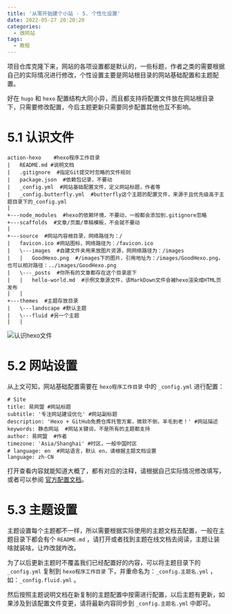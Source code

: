 ```yaml
---
title: '从零开始建个小站 - 5. 个性化设置'
date: 2022-05-27 20:20:20
categories:
  - 做网站
tags:
  - 教程
---
```

项目仓库克隆下来，网站的各项设置都是默认的，一些标题，作者之类的需要根据自己的实际情况进行修改，个性设置主要是网站根目录的网站基础配置和主题配置。

好在 `hugo` 和 `hexo` 配置结构大同小异，而且都支持将配置文件放在网站根目录下，只需要修改配置，今后主题更新只需要同步配置其他也互不影响。
<!-- more -->
# 5.1 认识文件
```
action-hexo    #hexo程序工作目录
|   README.md #说明文档
|   .gitignore  #指定Git提交时忽略的文件规则
|   package.json  #依赖包记录，不要动
|   _config.yml  #网站基础配置文件，定义网站标题，作者等
|   _config.butterfly.yml  #butterfly这个主题的配置文件，来源于且优先级高于主题目录下的_config.yml
|
+---node_modules  #hexo的依赖环境，不要动，一般都会添加到.gitignore忽略
+---scaffolds  #文章/页面/草稿模板，不会就不要动
|
+---source  #网站内容根目录，网络路径为：/
|   favicon.ico #网站图标，网络路径为：/favicon.ico
|   \---images  #自建文件夹用来放图片资源，网网络路径为：/images
|   |   GoodHexo.png  #/images下的图片，引用地址为：/images/GoodHexo.png，也可以相对路径：../images/GoodHexo.png
|   \---_posts  #你所有的文章都存在这个目录底下
|   |   hello-world.md  #示例文章源文件，该MarkDown文件会被hexo渲染成HTML页发布
|   |
+---themes  #主题存放目录
|   \---landscape #默认主题
|   \---fluid #另一个主题
|   |
```
![认识hexo文件](https://cdn.jsdelivr.net/gh/828767/static/images/hexo-files-tree.png)

# 5.2 网站设置
从上文可知，网站基础配置需要在 `hexo程序工作目录` 中的 `_config.yml` 进行配置：
```
# Site
title: 易网盟 #网站标题
subtitle: '专注网站建设优化' #网站副标题
description: 'Hexo + GitHub免费仓库托管方案，微软不倒，羊毛到老！' #网站描述
keywords: 静态网站  #网站关键词，不是所有的主题都支持
author: 易网盟  #作者
timezone: 'Asia/Shanghai' #时区，一般中国时区
# language: en  #网站语言，默认 en，请根据主题文档设置
language: zh-CN
```
打开查看内容就能知道大概了，都有对应的注释，请根据自己实际情况修改填写，或者可以参阅 [官方配置文档](https://hexo.io/docs/configuration.html)。
# 5.3 主题设置
主题设置每个主题都不一样，所以需要根据实际使用的主题文档去配置，一般在主题目录下都会有个 `README.md` ，请打开或者找到主题在线文档去阅读，主题让装啥就装啥，让咋改就咋改。

为了以后更新主题时不覆盖我们已经配置好的内容，可以将主题目录下的 `_config.yml` 复制到 `hexo程序工作目录` 下，并重命名为：`_config.主题名.yml` ，如：`_config.fluid.yml` 。

然后按照主题说明文档在新复制的主题配置中按需进行配置，以后主题有更新，如果涉及到该配置文件变更，请将最新内容同步到 `_config.主题名.yml` 中即可。